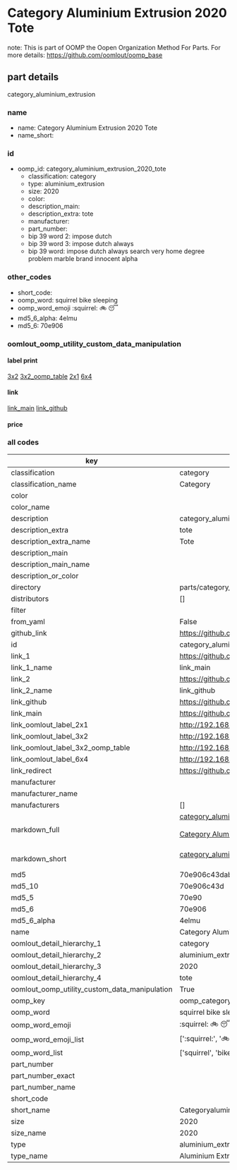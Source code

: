 # Category Aluminium Extrusion 2020 Tote  

note: This is part of OOMP the Oopen Organization Method For Parts. For more details: https://github.com/oomlout/oomp_base

##  part details
  



category_aluminium_extrusion



### name
* name: Category Aluminium Extrusion 2020 Tote
* name_short: 
### id
* oomp_id: category_aluminium_extrusion_2020_tote
  * classification: category
  * type: aluminium_extrusion
  * size: 2020
  * color: 
  * description_main: 
  * description_extra: tote
  * manufacturer: 
  * part_number: 
  * bip 39 word 2: impose dutch
  * bip 39 word 3: impose dutch always
  * bip 39 word: impose dutch always search very home degree problem marble brand innocent alpha

### other_codes
* short_code: 
* oomp_word: squirrel bike sleeping
* oomp_word_emoji :squirrel: :bike: :sleeping:
* md5_6_alpha: 4elmu
* md5_6: 70e906






### oomlout_oomp_utility_custom_data_manipulation
#### label print
[3x2](http://192.168.1.245:1112/?label=oomp%204elmu)
[3x2_oomp_table](http://192.168.1.108:1112/?label=oomp%204elmu)
[2x1](http://192.168.1.242:1112/?label=oomp%204elmu)
[6x4](http://192.168.1.55:1112/?label=oomp%204elmu)    

#### link

[link_main](https://github.com/oomlout/oomlout_oomp_version_1_messy/tree/main/parts/category_aluminium_extrusion_2020_tote) [link_github](https://github.com/oomlout/oomlout_oomp_version_1_messy/tree/main/parts/category_aluminium_extrusion_2020_tote)                             

#### price







### all codes 
| key | value |  
| --- | --- |  
| classification | category |  
| classification_name | Category |  
| color |  |  
| color_name |  |  
| description | category_aluminium_extrusion |  
| description_extra | tote |  
| description_extra_name | Tote |  
| description_main |  |  
| description_main_name |  |  
| description_or_color |   |  
| directory | parts/category_aluminium_extrusion_2020_tote |  
| distributors | [] |  
| filter |  |  
| from_yaml | False |  
| github_link | https://github.com/oomlout/oomlout_oomp_part_src/tree/main/parts/category_aluminium_extrusion_2020_tote |  
| id | category_aluminium_extrusion_2020_tote |  
| link_1 | https://github.com/oomlout/oomlout_oomp_version_1_messy/tree/main/parts/category_aluminium_extrusion_2020_tote |  
| link_1_name | link_main |  
| link_2 | https://github.com/oomlout/oomlout_oomp_version_1_messy/tree/main/parts/category_aluminium_extrusion_2020_tote |  
| link_2_name | link_github |  
| link_github | https://github.com/oomlout/oomlout_oomp_version_1_messy/tree/main/parts/category_aluminium_extrusion_2020_tote |  
| link_main | https://github.com/oomlout/oomlout_oomp_version_1_messy/tree/main/parts/category_aluminium_extrusion_2020_tote |  
| link_oomlout_label_2x1 | http://192.168.1.242:1112/?label=oomp%204elmu |  
| link_oomlout_label_3x2 | http://192.168.1.245:1112/?label=oomp%204elmu |  
| link_oomlout_label_3x2_oomp_table | http://192.168.1.108:1112/?label=oomp%204elmu |  
| link_oomlout_label_6x4 | http://192.168.1.55:1112/?label=oomp%204elmu |  
| link_redirect | https://github.com/oomlout/oomlout_oomp_version_1_messy/tree/main/parts/category_aluminium_extrusion_2020_tote |  
| manufacturer |  |  
| manufacturer_name |  |  
| manufacturers | [] |  
| markdown_full | [category_aluminium_extrusion_2020_tote](none)<br>[](none)<br>[Category Aluminium Extrusion 2020 Tote](none)<br><br> |  
| markdown_short | [category_aluminium_extrusion_2020_tote](none)<br><br> |  
| md5 | 70e906c43dab6739b4797c200f111b8f |  
| md5_10 | 70e906c43d |  
| md5_5 | 70e90 |  
| md5_6 | 70e906 |  
| md5_6_alpha | 4elmu |  
| name | Category Aluminium Extrusion 2020 Tote |  
| oomlout_detail_hierarchy_1 | category |  
| oomlout_detail_hierarchy_2 | aluminium_extrusion |  
| oomlout_detail_hierarchy_3 | 2020 |  
| oomlout_detail_hierarchy_4 | tote |  
| oomlout_oomp_utility_custom_data_manipulation | True |  
| oomp_key | oomp_category_aluminium_extrusion_2020_tote |  
| oomp_word | squirrel bike sleeping |  
| oomp_word_emoji | :squirrel: :bike: :sleeping: |  
| oomp_word_emoji_list | [':squirrel:', ':bike:', ':sleeping:'] |  
| oomp_word_list | ['squirrel', 'bike', 'sleeping'] |  
| part_number |  |  
| part_number_exact |  |  
| part_number_name |  |  
| short_code |  |  
| short_name | Categoryaluminiumextrusion |  
| size | 2020 |  
| size_name | 2020 |  
| type | aluminium_extrusion |  
| type_name | Aluminium Extrusion |  

